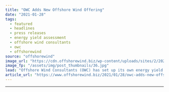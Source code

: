 ```yaml
---
title: "OWC Adds New Offshore Wind Offering"
date: "2021-01-28"
tags: 
  - featured
  - headlines
  - press releases
  - energy yield assessment
  - offshore wind consultants
  - owc
  - offshorewind
source: "offshorewind"
image_url: "https://cdn.offshorewind.biz/wp-content/uploads/sites/2/2021/01/28093009/OWC-Adds-Energy-Yield-Assessment-to-Offshore-Wind-Services.jpg"
image_fp: "/assets/img/post_thumbnails/36.jpg"
lead: "Offshore Wind Consultants (OWC) has set up its own energy yield assessment service capability"
article_url: "https://www.offshorewind.biz/2021/01/28/owc-adds-new-offshore-wind-offering/"
---
```


---
